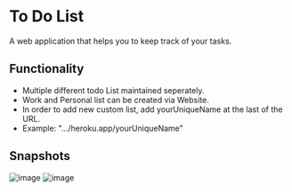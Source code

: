 # To Do List
A web application that helps you to keep track of your tasks.

## Functionality
* Multiple different todo List maintained seperately.
* Work and Personal list can be created via Website.
* In order to add new custom list, add yourUniqueName at the last of the URL.
* Example: ".../heroku.app/yourUniqueName"


## Snapshots

![image](https://user-images.githubusercontent.com/72505269/157695528-a952529f-4fb4-4d5a-b478-ee7545873468.png)
![image](https://user-images.githubusercontent.com/72505269/157695852-1c98a6dd-db5d-4d5d-ba6b-585f22214c59.png)